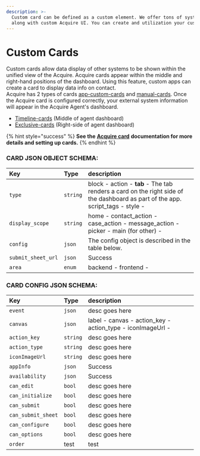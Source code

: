 ```yaml
---
description: >-
  Custom card can be defined as a custom element. We offer tons of system cards
  along with custom Acquire UI. You can create and utilization your custom card.
---
```


# Custom Cards

Custom cards allow data display of other systems to be shown within the unified view of the Acquire. Acquire cards appear within the middle and right-hand positions of the dashboard. Using this feature, custom apps can create a card to display data info on contact.  
Acquire has 2 types of cards [app-custom-cards](https://github.com/acquireio/custom-cards#app-custom-card) and [manual-cards](https://github.com/acquireio/custom-cards#manual-card). Once the Acquire card is configured correctly, your external system information will appear in the Acquire Agent's dashboard.

* [Timeline-cards](interaction-cards-middle/) \(Middle of agent dashboard\)
* [Exclusive-cards](general-cards-right-side/) \(Right-side of agent dashboard\)

{% hint style="success" %}
**See the** [**Acquire card**](https://github.com/acquireio/custom-cards) **documentation for more details and setting up cards.**
{% endhint %}

### CARD JSON OBJECT SCHEMA:

| Key | Type | description |
| :--- | :--- | :--- |
| `type` | `string` | block - action - **tab** - The tab renders a card on the right side of the dashboard as part of the app. script\_tags - style - |
| `display_scope` | `string` | home - contact\_action - case\_action - message\_action - picker - main \(for other\) - |
| `config` | `json` | The config object is described in the table below. |
| `submit_sheet_url` | `json` | Success |
| `area` | `enum` | backend - frontend - |

### 

### CARD CONFIG JSON SCHEMA:

| Key | Type | description |
| :--- | :--- | :--- |
| `event` | `json` | desc goes here |
| `canvas` | `json` | label - canvas - action\_key - action\_type - iconImageUrl - |
| `action_key` | `string` | desc goes here |
| `action_type` | `string` | desc goes here |
| `iconImageUrl` | `string` | desc goes here |
| `appInfo` | `json` | Success |
| `availability` | `json` | Success |
| `can_edit` | `bool` | desc goes here |
| `can_initialize` | `bool` | desc goes here |
| `can_submit` | `bool` | desc goes here |
| `can_submit_sheet` | `bool` | desc goes here |
| `can_configure` | `bool` | desc goes here |
| `can_options` | `bool` | desc goes here |
| `order` | test | test |

